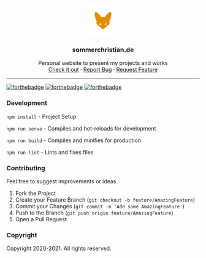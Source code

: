 <!-- Header -->
<br />
<p align="center">
  <a href="https://sommerchristian.de">
    <img src="src/assets/logo.png" alt="Logo" width="80" height="80">
  </a>

  <h3 align="center">sommerchristian.de</h3>

  <p align="center">
    Personal website to present my projects and works
	<br>
    <a href="https://sommerchristian.de">Check it out</a>
    ·
    <a href="https://github.com/BlackGhostHD/website/issues">Report Bug</a>
    ·
    <a href="https://github.com/BlackGhostHD/website/issues">Request Feature</a>
  </p>
</p>

<hr>

<!-- Badges -->
[![forthebadge](https://forthebadge.com/images/badges/made-with-vue.svg)](https://forthebadge.com)
[![forthebadge](https://forthebadge.com/images/badges/built-with-love.svg)](https://forthebadge.com)
[![forthebadge](https://forthebadge.com/images/badges/compatibility-club-penguin.svg)](https://forthebadge.com)

<!-- Development -->
### Development

`npm install`	-	Project Setup

`npm run serve`	-	Compiles and hot-reloads for development

`npm run build`	-	Compiles and minifies for production

`npm run lint`	-	Lints and fixes files

<!-- Contributing -->
### Contributing
Feel free to suggest improvements or ideas.
1. Fork the Project
2. Create your Feature Branch (`git checkout -b feature/AmazingFeature`)
3. Commit your Changes (`git commit -m 'Add some AmazingFeature'`)
4. Push to the Branch (`git push origin feature/AmazingFeature`)
5. Open a Pull Request

<!-- Copyright -->
### Copyright
Copyright 2020-2021. All rights reserved.
